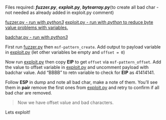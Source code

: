 Files required: ***fuzzer.py***, ***exploit.py***, ***bytearray.py***(to create all bad char - not needed as already added in exploit.py comment)

[fuzzer.py - run with *python3*](/fuzzer.py)     [exploit.py - run with *python* to reduce byte value problems with variables.](/exploit.py)

[badchar.py - run with *python3*](/badchar.py)

First run [fuzzer.py](http://fuzzer.py) then `msf-pattern_create`. Add output to payload variable in [exploit.py](http://exploit.py) (let other variables be empty and `offset = 0`)

Now run [exploit.py](http://exploit.py) then copy **EIP** to get `offset` via `msf-pattern_offset`. Add the value to offset variable in [exploit.py](http://exploit.py) and uncomment payload with badchar value. Add “BBBB” to retn variable to check for **EIP** as 41414141.

Follow **ESP** in dump and note all bad char, make a note of them. You’ll see them in **pair** remove the first ones from [exploit.py](http://exploit.py) and retry to confirm if all bad char are removed.

> Now we have offset value and bad characters.

Lets exploit!
